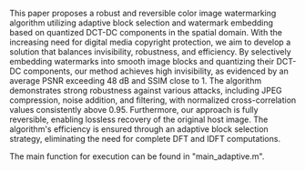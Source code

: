 This paper proposes a robust and reversible color image watermarking algorithm utilizing adaptive block selection and watermark embedding based on quantized DCT-DC components in the spatial domain.  With the increasing need for digital media copyright protection, we aim to develop a solution that balances invisibility, robustness, and efficiency.  By selectively embedding watermarks into smooth image blocks and quantizing their DCT-DC components, our method achieves high invisibility, as evidenced by an average PSNR exceeding 48 dB and SSIM close to 1.  The algorithm demonstrates strong robustness against various attacks, including JPEG compression, noise addition, and filtering, with normalized cross-correlation values consistently above 0.95.  Furthermore, our approach is fully reversible, enabling lossless recovery of the original host image.  The algorithm's efficiency is ensured through an adaptive block selection strategy, eliminating the need for complete DFT and IDFT computations.

The main function for execution can be found in "main_adaptive.m".
